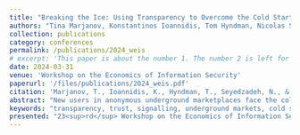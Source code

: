 ```yaml
---
title: "Breaking the Ice: Using Transparency to Overcome the Cold Start Problem in an Underground Market"
authors: "Tina Marjanov, Konstantinos Ioannidis, Tom Hyndman, Nicolas Seyedzadeh, Alice Hutchings"
collection: publications
category: conferences
permalink: /publications/2024_weis
# excerpt: 'This paper is about the number 1. The number 2 is left for future work.'
date: 2024-03-31
venue: 'Workshop on the Economics of Information Security'
paperurl: '/files/publications/2024_weis.pdf'
citation: 'Marjanov, T., Ioannidis, K., Hyndman, T., Seyedzadeh, N., & Hutchings, A. (2024) Breaking the ice: Using transparency to overcome the cold start problem in an underground market. <i>Workshop on the Economics of Information Security</i>. 1-12.'
abstract: "New users in anonymous underground marketplaces face the cold start problem; they have no reputation to signal their trustworthiness, hindering their ability to trade in the market. This study explores transparency, captured by the choice to make full contract details publicly visible to other users, as an overlooked trust signal. Analysing data from the Hack Forums marketplace, we find that transparency acts as a trust signal, primarily benefiting newcomers constrained by their lack of experience and reputation. However, as participants accumulate credibility, the importance of transparency wanes. Our findings underscore the dynamic nature of trust in such environments, highlighting the distinctive characteristics of private and public contracts as the market evolves."
keywords: "transparency, trust, signalling, underground markets, cold start problem, cybercrime, asymmetric information"
presented: "23<sup>rd</sup> Workshop on the Economics of Information Security (Dallas, 2024)"
---
```


